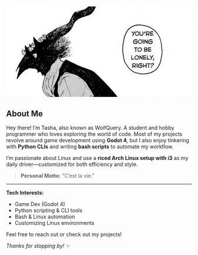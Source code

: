 ![](banner2.png)

## About Me

Hey there! I’m Tasha, also known as WolfQuery. A student and hobby programmer who loves exploring the world of code. Most of my projects revolve around game development using **Godot 4**, but I also enjoy tinkering with **Python CLIs** and writing **bash scripts** to automate my workflow.

I’m passionate about Linux and use a **riced Arch Linux setup with i3** as my daily driver—customized for both efficiency and style.

> **Personal Motto:** “C’est la vie.”

---

**Tech Interests:**
- Game Dev (Godot 4)
- Python scripting & CLI tools
- Bash & Linux automation
- Customizing Linux environments

Feel free to reach out or check out my projects!

_Thanks for stopping by! ✨_
